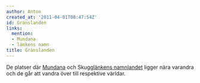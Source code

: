 ```yaml
---
author: Anton
created_at: '2011-04-01T08:47:54Z'
id: Gränslanden
links:
  mention:
  - Mundana
  - länkens namn
title: Gränslanden
---
```


De platser där [Mundana] och Skugg[länkens namnlandet] ligger nära varandra och de går att vandra
över till respektive världar.

  [Mundana]: Mundana
  [länkens namnlandet]: länkens_namn
